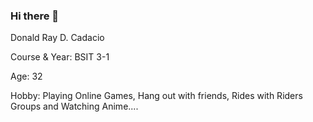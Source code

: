 ### Hi there 👋
Donald Ray D. Cadacio

Course & Year: BSIT 3-1

Age: 32

Hobby: Playing Online Games, Hang out with friends, Rides with Riders Groups and Watching Anime....
<!--
**wakokok68/wakokok68** is a ✨ _special_ ✨ repository because its `README.md` (this file) appears on your GitHub profile.

Here are some ideas to get you started:

- 🔭 I’m currently working on ...
- 🌱 I’m currently learning ...
- 👯 I’m looking to collaborate on ...
- 🤔 I’m looking for help with ...
- 💬 Ask me about ...
- 📫 How to reach me: ...
- 😄 Pronouns: ...
- ⚡ Fun fact: ...
-->
